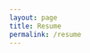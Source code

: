 ```yaml
--- 
layout: page
title: Resume
permalink: /resume
---
```

<center>
<object width="400" height="400" data="https://drive.google.com/file/d/0B7hJdfAwnUNzallabGZfNWVneHM/view?usp=sharing"></object>
</center>
